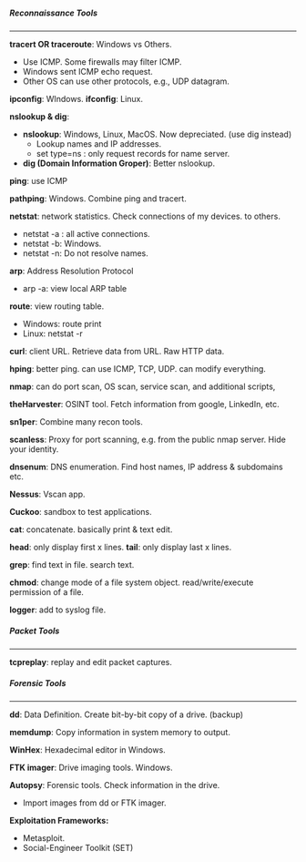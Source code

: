 ##### Reconnaissance Tools
---
**tracert OR traceroute**: Windows vs Others.
- Use ICMP. Some firewalls may filter ICMP.
- Windows sent ICMP echo request.
- Other OS can use other protocols, e.g., UDP datagram.


**ipconfig**: WIndows.
**ifconfig**: Linux.


**nslookup & dig**: 
- **nslookup**: Windows, Linux, MacOS. Now depreciated. (use dig instead)
	- Lookup names and IP addresses.
	- set type=ns : only request records for name server.
- **dig (Domain Information Groper)**: Better nslookup.


**ping**: use ICMP


**pathping**: Windows. Combine ping and tracert.


**netstat**: network statistics. Check connections of my devices. to others.
- netstat -a : all active connections.
- netstat -b: Windows.
- netstat -n: Do not resolve names.


**arp**: Address Resolution Protocol
- arp -a: view local ARP table


**route**: view routing table.
- Windows: route print
- Linux: netstat -r


**curl**: client URL. Retrieve data from URL. Raw HTTP data.


**hping**: better ping. can use ICMP, TCP, UDP. can modify everything.


**nmap**: can do port scan, OS scan, service scan, and additional scripts,


**theHarvester**: OSINT tool. Fetch information from google, LinkedIn, etc.


**sn1per**: Combine many recon tools.


**scanless**: Proxy for port scanning, e.g. from the public nmap server. Hide your identity.


**dnsenum**: DNS enumeration. Find host names, IP address & subdomains etc.


**Nessus**: Vscan app. 

**Cuckoo**: sandbox to test applications.


**cat**: concatenate. basically print & text edit.

**head**: only display first x lines.
**tail**: only display last x lines.

**grep**: find text in file. search text.

**chmod**: change mode of a file system object. read/write/execute permission of a file.

**logger**: add to syslog file.


##### Packet Tools
---
**tcpreplay**: replay and edit packet captures.


##### Forensic Tools
---
**dd**: Data Definition. Create bit-by-bit copy of a drive. (backup)

**memdump**: Copy information in system memory to output.

**WinHex**: Hexadecimal editor in Windows.

**FTK imager**: Drive imaging tools. Windows.

**Autopsy**: Forensic tools. Check information in the drive.
- Import images from dd or FTK imager.

**Exploitation Frameworks:**
- Metasploit.
- Social-Engineer Toolkit (SET)


